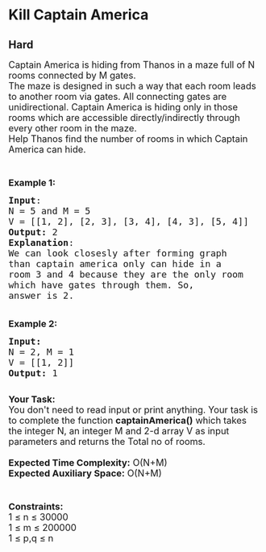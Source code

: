 # Kill Captain America
## Hard
<div class="problems_problem_content__Xm_eO"><p><span style="font-size:18px">Captain America is hiding from Thanos in a maze full of N rooms connected by M gates.<br>
The maze is designed in such a way that each room leads to another room via gates. All connecting gates are unidirectional.&nbsp;Captain America is hiding only in those rooms which are accessible directly/indirectly through every other room in the maze.<br>
Help Thanos find the number of rooms in which Captain America can hide.&nbsp;</span></p>

<p>&nbsp;</p>

<p><span style="font-size:18px"><strong>Example 1:</strong></span></p>

<pre><span style="font-size:18px"><strong>Input</strong>:
N = 5 and M = 5
V = [[1, 2], [2, 3], [3, 4], [4, 3], [5, 4]]
<strong>Output:</strong>&nbsp;2
<strong>Explanation</strong>:
<img alt="" src="https://media.geeksforgeeks.org/img-practice/ScreenShot2022-05-06at10-1651814266.png">
We can look closesly after forming graph 
than captain america only can hide in a 
room 3 and 4 because they are the only room 
which have gates through them. So,
answer is 2.

</span></pre>

<p><span style="font-size:18px"><strong>Example 2:</strong></span></p>

<pre><span style="font-size:18px"><strong>Input:</strong>
N = 2, M = 1
V = [[1, 2]]
<strong>Output: </strong>1
</span></pre>

<p><br>
<span style="font-size:18px"><strong>Your Task:&nbsp;&nbsp;</strong><br>
You don't need to read input or print anything. Your task is to complete the function&nbsp;<strong>captainAmerica()</strong>&nbsp;which takes the integer N, an integer M and 2-d array V&nbsp;as input parameters and returns the Total no of rooms.<br>
<br>
<strong>Expected Time Complexity:</strong> O(</span><span style="font-size:18px">N+M</span><span style="font-size:18px">)<br>
<strong>Expected Auxiliary Space:</strong> O(N+M)</span></p>

<p>&nbsp;</p>

<p><span style="font-size:18px"><strong>Constraints:</strong><br>
1 ≤ n ≤ 30000<br>
1 ≤ m ≤ 200000<br>
1 ≤ p,q ≤ n</span></p>
</div>